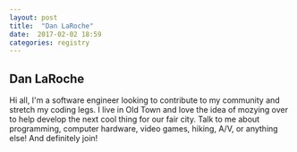 ```yaml
---
layout: post
title:  "Dan LaRoche"
date:  2017-02-02 18:59
categories: registry
---
```


## Dan LaRoche

Hi all, I'm a software engineer looking to contribute to my community and stretch my coding legs. I live in Old Town and love the idea of mozying over to help develop the next cool thing for our fair city. Talk to me about programming, computer hardware, video games, hiking, A/V, or anything else! And definitely join!
